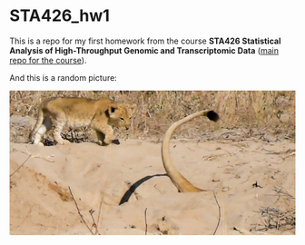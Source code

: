 # STA426_hw1

This is a repo for my first homework from the course **STA426 Statistical Analysis of High-Throughput Genomic and Transcriptomic Data** ([main repo for the course](https://github.com/sta426hs2018/material)).

And this is a random picture:

![](https://github.com/parizkh/STA426_hw1/blob/master/Lion-in-hole.jpg)
